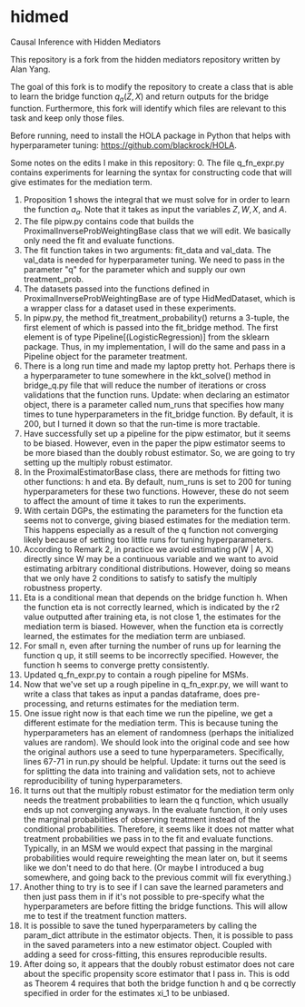 # hidmed
Causal Inference with Hidden Mediators

This repository is a fork from the hidden mediators repository written by Alan Yang.

The goal of this fork is to modify the repository to create a class that is able to learn the bridge function $q_a(Z, X)$ and return outputs for the bridge function. Furthermore, this fork will identify which files are relevant to this task and keep only those files.

Before running, need to install the HOLA package in Python that helps with hyperparameter tuning: https://github.com/blackrock/HOLA. 

Some notes on the edits I make in this repository:
0. The file q_fn_expr.py contains experiments for learning the syntax for constructing code that will give estimates for the mediation term.
1. Proposition 1 shows the integral that we must solve for in order to learn the function $a_a$. Note that it takes as input the variables $Z, W, X,$ and $A$. 
2. The file pipw.py contains code that builds the ProximalInverseProbWeightingBase class that we will edit. We basically only need the fit and evaluate functions.
3. The fit function takes in two arguments: fit_data and val_data. The val_data is needed for hyperparameter tuning. We need to pass in the parameter "q" for the parameter which and supply our own treatment_prob.
4. The datasets passed into the functions defined in ProximalInverseProbWeightingBase are of type HidMedDataset, which is a wrapper class for a dataset used in these experiments.
5. In pipw.py, the method fit_treatment_probability() returns a 3-tuple, the first element of which is passed into the fit_bridge method. The first element is of type Pipeline[(LogisticRegression)] from the sklearn package. Thus, in my implementation, I will do the same and pass in a Pipeline object for the parameter treatment.
6. There is a long run time and made my laptop pretty hot. Perhaps there is a hyperparameter to tune somewhere in the kkt_solve() method in bridge_q.py file that will reduce the number of iterations or cross validations that the function runs. Update: when declaring an estimator object, there is a parameter called num_runs that specifies how many times to tune hyperparameters in the fit_bridge function. By default, it is 200, but I turned it down so that the run-time is more tractable.
7. Have successfully set up a pipeline for the pipw estimator, but it seems to be biased. However, even in the paper the pipw estimator seems to be more biased than the doubly robust estimator. So, we are going to try setting up the multiply robust estimator.
8. In the ProximalEstimatorBase class, there are methods for fitting two other functions: h and eta. By default, num_runs is set to 200 for tuning hyperparameters for these two functions. However, these do not seem to affect the amount of time it takes to run the experiments.
9. With certain DGPs, the estimating the parameters for the function eta seems not to converge, giving biased estimates for the mediation term. This happens especially as a result of the q function not converging likely because of setting too little runs for tuning hyperparameters.
10. According to Remark 2, in practice we avoid estimating p(W | A, X) directly since W may be a continuous variable and we want to avoid estimating arbitrary conditional distributions. However, doing so means that we only have 2 conditions to satisfy to satisfy the multiply robustness property.
11. Eta is a conditional mean that depends on the bridge function h. When the function eta is not correctly learned, which is indicated by the r2 value outputted after training eta, is not close 1, the estimates for the mediation term is biased. However, when the function eta is correctly learned, the estimates for the mediation term are unbiased.
12. For small n, even after turning the number of runs up for learning the function q up, it still seems to be incorrectly specified. However, the function h seems to converge pretty consistently.
13. Updated q_fn_expr.py to contain a rough pipeline for MSMs.
14. Now that we've set up a rough pipeline in q_fn_expr.py, we will want to write a class that takes as input a pandas dataframe, does pre-processing, and returns estimates for the mediation term.
15. One issue right now is that each time we run the pipeline, we get a different estimate for the mediation term. This is because tuning the hyperparameters has an element of randomness (perhaps the initialized values are random). We should look into the original code and see how the original authors use a seed to tune hyperparameters. Specifically, lines 67-71 in run.py should be helpful. Update: it turns out the seed is for splitting the data into training and validation sets, not to achieve reproducibility of tuning hyperparameters.
16. It turns out that the multiply robust estimator for the mediation term only needs the treatment probabilities to learn the q function, which usually ends up not converging anyways. In the evaluate function, it only uses the marginal probabilities of observing treatment instead of the conditional probabilities. Therefore, it seems like it does not matter what treatment probabilities we pass in to the fit and evaluate functions. Typically, in an MSM we would expect that passing in the marginal probabilities would require reweighting the mean later on, but it seems like we don't need to do that here. (Or maybe I introduced a bug somewhere, and going back to the previous commit will fix everything.)
17. Another thing to try is to see if I can save the learned parameters and then just pass them in if it's not possible to pre-specify what the hyperparameters are before fitting the bridge functions. This will allow me to test if the treatment function matters.
18. It is possible to save the tuned hyperparameters by calling the param_dict attribute in the estimator objects. Then, it is possible to pass in the saved parameters into a new estimator object. Coupled with adding a seed for cross-fitting, this ensures reproducible results.
19. After doing so, it appears that the doubly robust estimator does not care about the specific propensity score estimator that I pass in. This is odd as Theorem 4 requires that both the bridge function h and q be correctly specified in order for the estimates xi_1 to be unbiased.
